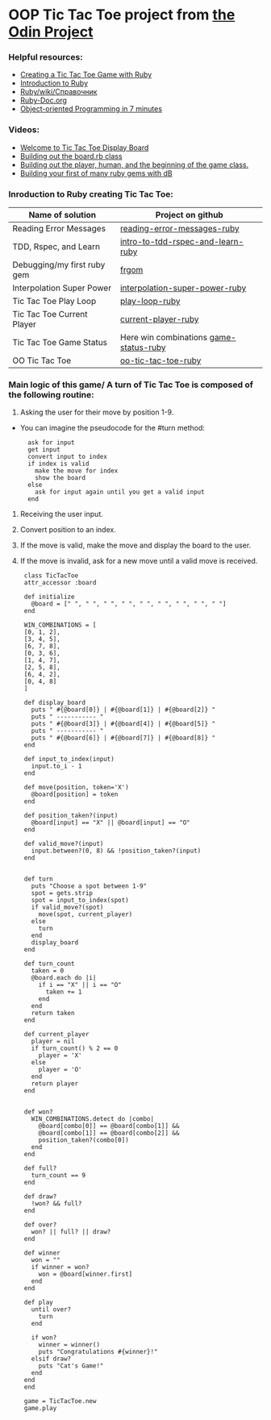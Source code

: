 # OOP Tic Tac Toe project from [the Odin Project](https://www.theodinproject.com/courses/ruby-programming/lessons/oop)

### Helpful resources:

* [Creating a Tic Tac Toe Game with Ruby](https://codequizzes.wordpress.com/2013/10/25/creating-a-tic-tac-toe-game-with-ruby/)
* [Introduction to Ruby](https://learn.co/tracks/introduction-to-ruby)
* [Ruby/wiki/Справочник](https://ru.wikibooks.org/wiki/Ruby/%D0%A1%D0%BF%D1%80%D0%B0%D0%B2%D0%BE%D1%87%D0%BD%D0%B8%D0%BA/Enumerable#Enumerable#all?)
* [Ruby-Doc.org](https://ruby-doc.org/)
* [Object-oriented Programming in 7 minutes](https://www.youtube.com/watch?v=pTB0EiLXUC8)

### Videos:
  * [Welcome to Tic Tac Toe Display Board](https://www.youtube.com/watch?v=eTHFavSQQkY)
  * [Building out the board.rb class](https://www.youtube.com/watch?v=AD50ztTWW8Q)
  * [ Building out the player, human, and the beginning of the game class.](https://www.youtube.com/watch?v=pd6RFZp3QHg)
  * [Building your first of many ruby gems with dB](https://www.youtube.com/watch?v=NF_btGRGVnk)


### Inroduction to Ruby creating Tic Tac Toe:

Name of solution | Project on github
--- | --- 
Reading Error Messages | [reading-error-messages-ruby](https://github.com/Anna-Myzukina/ruby-lecture-reading-error-messages-ruby-intro-000) 
TDD, Rspec, and Learn | [intro-to-tdd-rspec-and-learn-ruby](https://github.com/Anna-Myzukina/intro-to-tdd-rspec-and-learn-ruby-intro-000)
Debugging/my first ruby gem | [frgom](https://github.com/Anna-Myzukina/frgom)
Interpolation Super Power | [interpolation-super-power-ruby](https://github.com/Anna-Myzukina/interpolation-super-power-ruby-intro-000)
Tic Tac Toe Play Loop | [play-loop-ruby](https://github.com/Anna-Myzukina/ttt-9-play-loop-ruby-intro-000)
Tic Tac Toe Current Player | [current-player-ruby](https://github.com/Anna-Myzukina/ttt-10-current-player-ruby-intro-000)
Tic Tac Toe Game Status | Here win combinations [game-status-ruby](https://github.com/Anna-Myzukina/ttt-game-status-ruby-intro-000)
OO Tic Tac Toe | [oo-tic-tac-toe-ruby](https://github.com/Anna-Myzukina/oo-tic-tac-toe-ruby-intro-000)
### Main logic of this game/ A turn of Tic Tac Toe is composed of the following routine:

1. Asking the user for their move by position 1-9.
  * You can imagine the pseudocode for the #turn method:

          ask for input
          get input
          convert input to index
          if index is valid
            make the move for index
            show the board
          else
            ask for input again until you get a valid input
          end
1. Receiving the user input.
1. Convert position to an index.
1. If the move is valid, make the move and display the board to the user.
1. If the move is invalid, ask for a new move until a valid move is received.

        class TicTacToe
        attr_accessor :board

        def initialize
          @board = [" ", " ", " ", " ", " ", " ", " ", " ", " "]
        end

        WIN_COMBINATIONS = [
        [0, 1, 2],
        [3, 4, 5],
        [6, 7, 8],
        [0, 3, 6],
        [1, 4, 7],
        [2, 5, 8],
        [6, 4, 2],
        [0, 4, 8]
        ]

        def display_board
          puts " #{@board[0]} | #{@board[1]} | #{@board[2]} "
          puts " ----------- "
          puts " #{@board[3]} | #{@board[4]} | #{@board[5]} "
          puts " ----------- "
          puts " #{@board[6]} | #{@board[7]} | #{@board[8]} "
        end

        def input_to_index(input)
          input.to_i - 1
        end

        def move(position, token='X')
          @board[position] = token
        end

        def position_taken?(input)
          @board[input] == "X" || @board[input] == "O"
        end

        def valid_move?(input)
          input.between?(0, 8) && !position_taken?(input)
        end


        def turn
          puts "Choose a spot between 1-9"
          spot = gets.strip
          spot = input_to_index(spot)
          if valid_move?(spot)
            move(spot, current_player)
          else
            turn
          end
          display_board
        end

        def turn_count
          taken = 0
          @board.each do |i|
            if i == "X" || i == "O"
              taken += 1
            end
          end
          return taken
        end

        def current_player
          player = nil
          if turn_count() % 2 == 0
            player = 'X'
          else
            player = 'O'
          end
          return player
        end


        def won?
          WIN_COMBINATIONS.detect do |combo|
            @board[combo[0]] == @board[combo[1]] &&
            @board[combo[1]] == @board[combo[2]] &&
            position_taken?(combo[0])
          end
        end

        def full?
          turn_count == 9
        end

        def draw?
          !won? && full?
        end

        def over?
          won? || full? || draw?
        end

        def winner
          won = ""
          if winner = won?
            won = @board[winner.first]
          end
        end

        def play
          until over?
            turn
          end

          if won?
            winner = winner()
            puts "Congratulations #{winner}!"
          elsif draw?
            puts "Cat's Game!"
          end
        end
        end

        game = TicTacToe.new
        game.play
